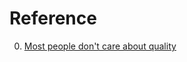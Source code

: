 # Reference

0. [Most people don't care about quality](https://shkspr.mobi/blog/2024/12/most-people-dont-care-about-quality/)

